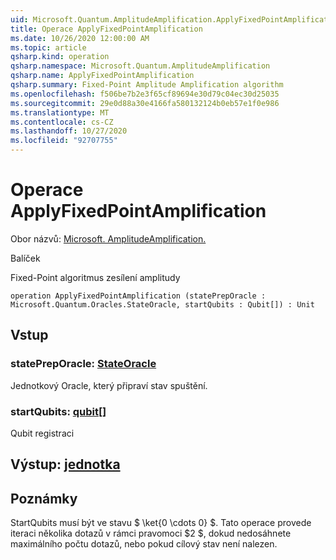 ```yaml
---
uid: Microsoft.Quantum.AmplitudeAmplification.ApplyFixedPointAmplification
title: Operace ApplyFixedPointAmplification
ms.date: 10/26/2020 12:00:00 AM
ms.topic: article
qsharp.kind: operation
qsharp.namespace: Microsoft.Quantum.AmplitudeAmplification
qsharp.name: ApplyFixedPointAmplification
qsharp.summary: Fixed-Point Amplitude Amplification algorithm
ms.openlocfilehash: f506be7b2e3f65cf89694e30d79c04ec30d25035
ms.sourcegitcommit: 29e0d88a30e4166fa580132124b0eb57e1f0e986
ms.translationtype: MT
ms.contentlocale: cs-CZ
ms.lasthandoff: 10/27/2020
ms.locfileid: "92707755"
---
```

# <a name="applyfixedpointamplification-operation"></a>Operace ApplyFixedPointAmplification

Obor názvů: [Microsoft. AmplitudeAmplification.](xref:Microsoft.Quantum.AmplitudeAmplification)

Balíček [](https://nuget.org/packages/)


Fixed-Point algoritmus zesílení amplitudy

```qsharp
operation ApplyFixedPointAmplification (statePrepOracle : Microsoft.Quantum.Oracles.StateOracle, startQubits : Qubit[]) : Unit
```


## <a name="input"></a>Vstup

### <a name="statepreporacle--stateoracle"></a>statePrepOracle: [StateOracle](xref:Microsoft.Quantum.Oracles.StateOracle)

Jednotkový Oracle, který připraví stav spuštění.


### <a name="startqubits--qubit"></a>startQubits: [qubit](xref:microsoft.quantum.lang-ref.qubit)[]

Qubit registraci



## <a name="output--unit"></a>Výstup: [jednotka](xref:microsoft.quantum.lang-ref.unit)



## <a name="remarks"></a>Poznámky

StartQubits musí být ve stavu $ \ket{0 \cdots 0} $. Tato operace provede iteraci několika dotazů v rámci pravomoci $2 $, dokud nedosáhnete maximálního počtu dotazů, nebo pokud cílový stav není nalezen.